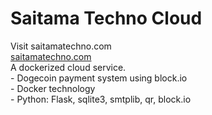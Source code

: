 # Saitama Techno Cloud
<div>Visit saitamatechno.com</div>
<a href="https://saitamatechno.com">saitamatechno.com</a>
<div>A dockerized cloud service.</div>
<div> - Dogecoin payment system using block.io</div>
<div> - Docker technology</div>
<div> - Python: Flask, sqlite3, smtplib, qr, block.io</div>
